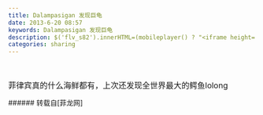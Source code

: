 ```yaml
---
title: Dalampasigan 发现巨龟
date: 2013-6-20 08:57
keywords: Dalampasigan 发现巨龟
description: $('flv_s82').innerHTML=(mobileplayer() ? "<iframe height='375' width='500' src='http://www.youtube.com/embed/q8I6QQvCYLE' frameborder=0 allowfullscreen></iframe>" : AC_FL_RunContent('width', '500', 'height', '375', 'allowNetworking', 'internal', 'allowScriptAccess', 'never', 'src', 'http://www.youtube.com/v/q8I6QQvCYLE&hl=zh_CN&fs=1', 'quality', 'high', 'bgcolor', '#ffffff', 'wmode', 'transparent', 'allowfullscreen', 'true'));菲律宾真的什么海鲜都有，上次还发现全世界最大的鳄鱼lolong
categories: sharing
---
```

<td class="t_f" id="postmessage_5931">

<span id="flv_s82"></span><script reload="1" type="63e1c96c618bac7ed6aaf7f3-text/javascript">$('flv_s82').innerHTML=(mobileplayer() ? "<iframe height='375' width='500' src='http://www.youtube.com/embed/q8I6QQvCYLE' frameborder=0 allowfullscreen></iframe>" : AC_FL_RunContent('width', '500', 'height', '375', 'allowNetworking', 'internal', 'allowScriptAccess', 'never', 'src', 'http://www.youtube.com/v/q8I6QQvCYLE&hl=zh_CN&fs=1', 'quality', 'high', 'bgcolor', '#ffffff', 'wmode', 'transparent', 'allowfullscreen', 'true'));</script><br/>
<br/>
<font size="3">菲律宾真的什么海鲜都有，上次还发现全世界最大的鳄鱼lolong</font><br/>
</td>
###### 转载自[菲龙网]
